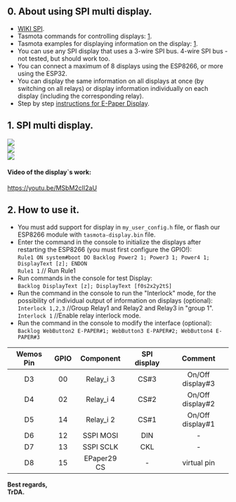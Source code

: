 ## 0. About using SPI multi display.   
 - [WIKI SPI](https://en.wikipedia.org/wiki/Serial_Peripheral_Interface).  
 - Tasmota commands for controlling displays: [1](https://tasmota.github.io/docs/Commands/#displays).
 - Tasmota examples for displaying information on the display: [1](https://tasmota.github.io/docs/Displays/#rule-examples-for-scripting-examples-see-scripting-docs). 
 - You can use any SPI display that uses a 3-wire SPI bus. 4-wire SPI bus - not tested, but should work too.
 - You can connect a maximum of 8 displays using the ESP8266, or more using the ESP32.
 - You can display the same information on all displays at once (by switching on all relays) or display information individually on each display (including the corresponding relay).
 -  Step by step [instructions for E-Paper Display](https://github.com/arendst/Tasmota/discussions/11850).  

## 1. SPI multi display.

![](https://raw.githubusercontent.com/TrDA-hab/Projects/master/SPI%20multi%20display/4151.jpg)  
![](https://raw.githubusercontent.com/TrDA-hab/Projects/master/SPI%20multi%20display/4152.jpg)   
![](https://raw.githubusercontent.com/TrDA-hab/Projects/master/SPI%20multi%20display/20210917_191722.jpg)   

#### Video of the display`s work:   
https://youtu.be/MSbM2clI2aU   

## 2. How to use it.  
 - You must add support for display in `my_user_config.h` file, or flash our ESP8266 module with `tasmota-display.bin` file.   
 - Enter the command in the console to initialize the displays after restarting the ESP8266 (you must first configure the GPIO!):  
   `Rule1 ON system#boot DO Backlog Power2 1; Power3 1; Power4 1; DisplayText [z]; ENDON`  
   `Rule1 1`   // Run Rule1   
 - Run commands in the console for test Display:    
   `Backlog DisplayText [z]; DisplayText [f0s2x2y2tS]`  
 - Run the command in the console  to run the "Interlock" mode, for the possibility of individual output of information on displays (optional):  
   `Interlock 1,2,3` //Group Relay1 and Relay2 and Relay3 in "group 1".  
   `Interlock 1`     //Enable relay interlock mode.  
 - Run the command in the console to modify the interface (optional):   
   `Backlog WebButton2 E-PAPER#1; WebButton3 E-PAPER#2; WebButton4 E-PAPER#3`  

Wemos Pin|GPIO|Component|SPI display|Сomment|
:-:|:-:|:-:|:-:|:-:
D3|00|Relay_i 3|CS#3|On/Off display#3
D4|02|Relay_i 4|CS#2|On/Off display#2
D5|14|Relay_i 2|CS#1|On/Off display#1
D6|12|SSPI MOSI|DIN|-
D7|13|SSPI SCLK|CKL|-
D8|15|EPaper29 CS|-|virtual pin



**Best regards,   
TrDA.**
